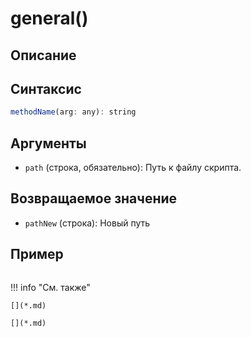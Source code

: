 # general()

## Описание

## Синтаксис
```javascript
methodName(arg: any): string
``` 

## Аргументы
- `path` (строка, обязательно): Путь к файлу скрипта.

## Возвращаемое значение
- `pathNew` (строка): Новый путь

## Пример
``` javascript linenums="1"
``` 

!!! info "См. также"

    [](*.md)
	
	[](*.md)
